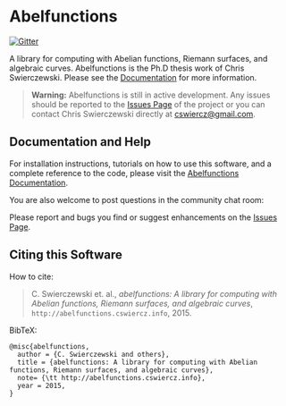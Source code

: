 Abelfunctions
=============

[![Gitter](https://badges.gitter.im/abelfunctions/abelfunctions.svg)](https://gitter.im/abelfunctions/abelfunctions?utm_source=badge&utm_medium=badge&utm_campaign=pr-badge)

A library for computing with Abelian functions, Riemann surfaces, and algebraic
curves. Abelfunctions is the Ph.D thesis work of Chris Swierczewski. Please see
the [Documentation](http://abelfunctions.cswiercz.info) for more information.

> **Warning:** Abelfunctions is still in active development. Any issues should
  be reported to the [Issues
  Page](https://github.com/cswiercz/abelfunctions/issues) of the project or you
  can contact Chris Swierczewski directly at <cswiercz@gmail.com>.

Documentation and Help
----------------------

For installation instructions, tutorials on how to use this software, and a
complete reference to the code, please visit the
[Abelfunctions Documentation](http://abelfunctions.cswiercz.info).

You are also welcome to post questions in the community chat room:

Please report and bugs you find or suggest enhancements on the
[Issues Page](https://github.com/cswiercz/abelfunctions/issues).

Citing this Software
--------------------

How to cite:

> C. Swierczewski et. al., *abelfunctions: A library for computing with Abelian
  functions, Riemann surfaces, and algebraic curves*,
  `http://abelfunctions.cswiercz.info`, 2015.

BibTeX:

    @misc{abelfunctions,
      author = {C. Swierczewski and others},
      title = {abelfunctions: A library for computing with Abelian functions, Riemann surfaces, and algebraic curves},
      note= {\tt http://abelfunctions.cswiercz.info},
      year = 2015,
    }
